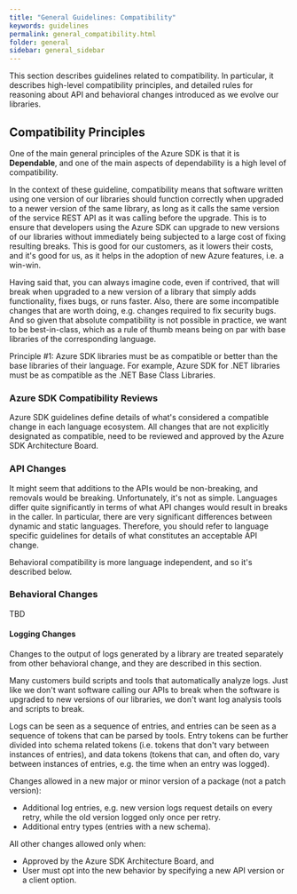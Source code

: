 ```yaml
---
title: "General Guidelines: Compatibility"
keywords: guidelines
permalink: general_compatibility.html
folder: general
sidebar: general_sidebar
---
```


This section describes guidelines related to compatibility. In particular, it describes high-level compatibility principles, and detailed rules for reasoning about API and behavioral changes introduced as we evolve our libraries.

## Compatibility Principles
One of the main general principles of the Azure SDK is that it is **Dependable**, and one of the main aspects of dependability is a high level of compatibility.

In the context of these guideline, compatibility means that software written using one version of our libraries should function correctly when upgraded to a newer version of the same library, as long as it calls the same version of the service REST API as it was calling before the upgrade.
This is to ensure that developers using the Azure SDK can upgrade to new versions of our libraries without immediately being subjected to a large cost of fixing resulting breaks.
This is good for our customers, as it lowers their costs, and it's good for us, as it helps in the adoption of new Azure features, i.e. a win-win.

Having said that, you can always imagine code, even if contrived, that will break when upgraded to a new version of a library that simply adds functionality, fixes bugs, or runs faster.
Also, there are some incompatible changes that are worth doing, e.g. changes required to fix security bugs.
And so given that absolute compatibility is not possible in practice, we want to be best-in-class, which as a rule of thumb means being on par with base libraries of the corresponding language.

Principle #1: Azure SDK libraries must be as compatible or better than the base libraries of their language. For example, Azure SDK for .NET libraries must be as compatible as the .NET Base Class Libraries.

### Azure SDK Compatibility Reviews
Azure SDK guidelines define details of what's considered a compatible change in each language ecosystem. All changes that are not explicitly designated as compatible, need to be reviewed and approved by the Azure SDK Architecture Board.

### API Changes
It might seem that additions to the APIs would be non-breaking, and removals would be breaking. Unfortunately, it's not as simple. Languages differ quite significantly in terms of what API changes would result in breaks in the caller. In particular, there are very significant differences between dynamic and static languages. Therefore, you should refer to language specific guidelines for details of what constitutes an acceptable API change.

Behavioral compatibility is more language independent, and so it's described below.

### Behavioral Changes

TBD

#### Logging Changes
Changes to the output of logs generated by a library are treated separately from other behavioral change, and they are described in this section.

Many customers build scripts and tools that automatically analyze logs. Just like we don't want software calling our APIs to break when the software is upgraded to new versions of our libraries, we don't want log analysis tools and scripts to break.

Logs can be seen as a sequence of entries, and entries can be seen as a sequence of tokens that can be parsed by tools. Entry tokens can be further divided into schema related tokens (i.e. tokens that don't vary between instances of entries), and data tokens (tokens that can, and often do, vary between instances of entries, e.g. the time when an entry was logged).

Changes allowed in a new major or minor version of a package (not a patch version):

- Additional log entries, e.g. new version logs request details on every retry, while the old version logged only once per retry.
- Additional entry types (entries with a new schema).

All other changes allowed only when:

- Approved by the Azure SDK Architecture Board, and
- User must opt into the new behavior by specifying a new API version or a client option.
